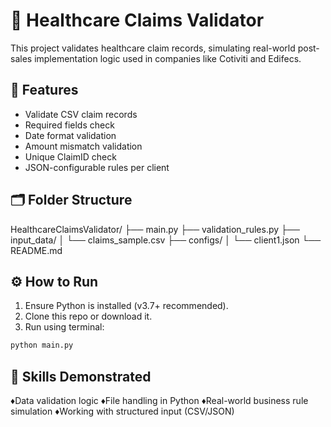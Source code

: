 # 🏥 Healthcare Claims Validator

This project validates healthcare claim records, simulating real-world post-sales implementation logic used in companies like Cotiviti and Edifecs.

## 📌 Features

- Validate CSV claim records
- Required fields check
- Date format validation
- Amount mismatch validation
- Unique ClaimID check
- JSON-configurable rules per client

## 🗂️ Folder Structure
HealthcareClaimsValidator/
├── main.py
├── validation_rules.py
├── input_data/
│ └── claims_sample.csv
├── configs/
│ └── client1.json
└── README.md

## ⚙️ How to Run

1. Ensure Python is installed (v3.7+ recommended).
2. Clone this repo or download it.
3. Run using terminal:

```bash
python main.py

```
## 🧠 Skills Demonstrated
   ♦️Data validation logic
   ♦️File handling in Python
   ♦️Real-world business rule simulation
   ♦️Working with structured input (CSV/JSON)
